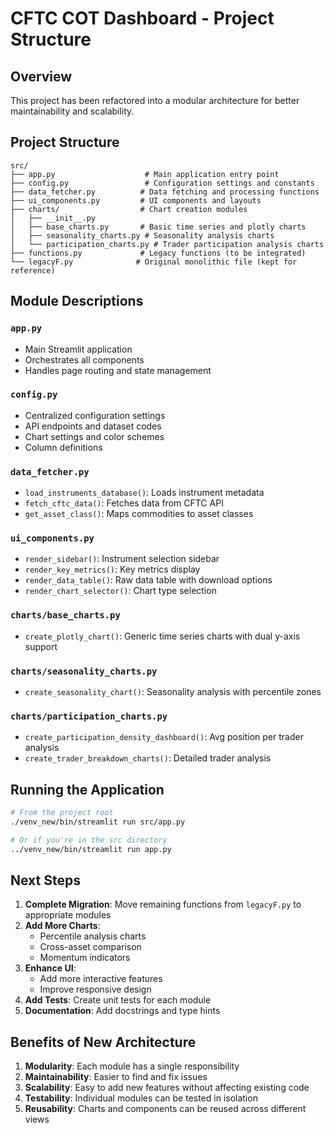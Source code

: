 # CFTC COT Dashboard - Project Structure

## Overview
This project has been refactored into a modular architecture for better maintainability and scalability.

## Project Structure

```
src/
├── app.py                    # Main application entry point
├── config.py                 # Configuration settings and constants
├── data_fetcher.py          # Data fetching and processing functions
├── ui_components.py         # UI components and layouts
├── charts/                  # Chart creation modules
│   ├── __init__.py
│   ├── base_charts.py       # Basic time series and plotly charts
│   ├── seasonality_charts.py # Seasonality analysis charts
│   └── participation_charts.py # Trader participation analysis charts
├── functions.py             # Legacy functions (to be integrated)
└── legacyF.py              # Original monolithic file (kept for reference)
```

## Module Descriptions

### `app.py`
- Main Streamlit application
- Orchestrates all components
- Handles page routing and state management

### `config.py`
- Centralized configuration settings
- API endpoints and dataset codes
- Chart settings and color schemes
- Column definitions

### `data_fetcher.py`
- `load_instruments_database()`: Loads instrument metadata
- `fetch_cftc_data()`: Fetches data from CFTC API
- `get_asset_class()`: Maps commodities to asset classes

### `ui_components.py`
- `render_sidebar()`: Instrument selection sidebar
- `render_key_metrics()`: Key metrics display
- `render_data_table()`: Raw data table with download options
- `render_chart_selector()`: Chart type selection

### `charts/base_charts.py`
- `create_plotly_chart()`: Generic time series charts with dual y-axis support

### `charts/seasonality_charts.py`
- `create_seasonality_chart()`: Seasonality analysis with percentile zones

### `charts/participation_charts.py`
- `create_participation_density_dashboard()`: Avg position per trader analysis
- `create_trader_breakdown_charts()`: Detailed trader analysis

## Running the Application

```bash
# From the project root
./venv_new/bin/streamlit run src/app.py

# Or if you're in the src directory
../venv_new/bin/streamlit run app.py
```

## Next Steps

1. **Complete Migration**: Move remaining functions from `legacyF.py` to appropriate modules
2. **Add More Charts**: 
   - Percentile analysis charts
   - Cross-asset comparison
   - Momentum indicators
3. **Enhance UI**: 
   - Add more interactive features
   - Improve responsive design
4. **Add Tests**: Create unit tests for each module
5. **Documentation**: Add docstrings and type hints

## Benefits of New Architecture

1. **Modularity**: Each module has a single responsibility
2. **Maintainability**: Easier to find and fix issues
3. **Scalability**: Easy to add new features without affecting existing code
4. **Testability**: Individual modules can be tested in isolation
5. **Reusability**: Charts and components can be reused across different views